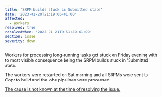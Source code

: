 ```yaml
---
title: 'SRPM builds stuck in Submitted state'
date: '2023-01-20T21:19:06+01:00'
affected:
  - Workers
resolved: true
resolvedWhen: '2023-01-21T9:51:30+01:00'
section: issue
severity: down
---
```


Workers for processing long-running tasks got stuck on Friday evening 
with to most visible consequence being the SRPM builds stuck in 'Submitted' state.

The workers were restarted on Sat morning and all SRPMs were sent to Copr
to build and the jobs pipelines were processed.

[The cause is not known at the time of resolving the issue.](https://github.com/packit/packit-service/issues/1858)
